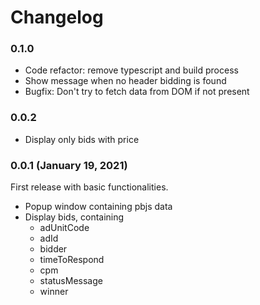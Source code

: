 # Changelog

### 0.1.0

* Code refactor: remove typescript and build process
* Show message when no header bidding is found
* Bugfix: Don't try to fetch data from DOM if not present


### 0.0.2

* Display only bids with price

### 0.0.1 (January 19, 2021)

First release with basic functionalities.

* Popup window containing pbjs data
* Display bids, containing
    * adUnitCode
    * adId
    * bidder
    * timeToRespond
    * cpm
    * statusMessage
    * winner